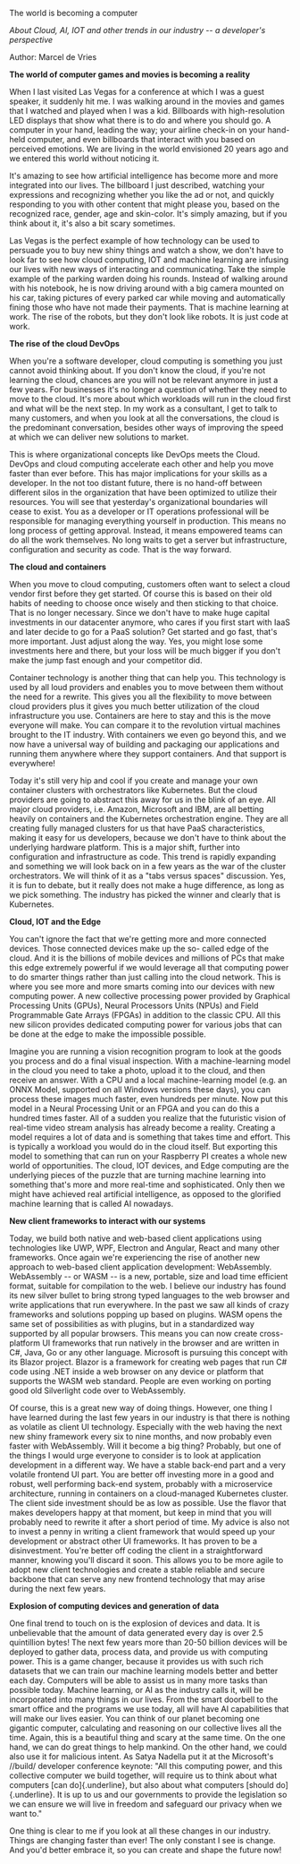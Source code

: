 The world is becoming a computer

*About Cloud, AI, IOT and other trends in our industry* *-- a*
*developer's perspective*

Author: Marcel de Vries

**The world of computer games and movies is becoming a reality**

When I last visited Las Vegas for a conference at which I was a guest
speaker, it suddenly hit me. I was walking around in the movies and
games that I watched and played when I was a kid. Billboards with
high-resolution LED displays that show what there is to do and where you
should go. A computer in your hand, leading the way; your airline
check-in on your hand-held computer, and even billboards that interact
with you based on perceived emotions. We are living in the world
envisioned 20 years ago and we entered this world without noticing it.

It's amazing to see how artificial intelligence has become more and more
integrated into our lives. The billboard I just described, watching your
expressions and recognizing whether you like the ad or not, and quickly
responding to you with other content that might please you, based on the
recognized race, gender, age and skin-color. It's simply amazing, but if
you think about it, it's also a bit scary sometimes.

Las Vegas is the perfect example of how technology can be used to
persuade you to buy new shiny things and watch a show, we don't have to
look far to see how cloud computing, IOT and machine learning are
infusing our lives with new ways of interacting and communicating. Take
the simple example of the parking warden doing his rounds. Instead of
walking around with his notebook, he is now driving around with a big
camera mounted on his car, taking pictures of every parked car while
moving and automatically fining those who have not made their payments.
That is machine learning at work. The rise of the robots, but they don't
look like robots. It is just code at work.

**The rise of the cloud DevOps**

When you're a software developer, cloud computing is something you just
cannot avoid thinking about. If you don't know the cloud, if you're not
learning the cloud, chances are you will not be relevant anymore in just
a few years. For businesses it's no longer a question of whether they
need to move to the cloud. It's more about which workloads will run in
the cloud first and what will be the next step. In my work as a
consultant, I get to talk to many customers, and when you look at all
the conversations, the cloud is the predominant conversation, besides
other ways of improving the speed at which we can deliver new solutions
to market.

This is where organizational concepts like DevOps meets the Cloud.
DevOps and cloud computing accelerate each other and help you move
faster than ever before. This has major implications for your skills as
a developer. In the not too distant future, there is no hand-off between
different silos in the organization that have been optimized to utilize
their resources. You will see that yesterday's organizational boundaries
will cease to exist. You as a developer or IT operations professional
will be responsible for managing everything yourself in production. This
means no long process of getting approval. Instead, it means empowered
teams can do all the work themselves. No long waits to get a server but
infrastructure, configuration and security as code. That is the way
forward.

**The cloud and containers**

When you move to cloud computing, customers often want to select a cloud
vendor first before they get started. Of course this is based on their
old habits of needing to choose once wisely and then sticking to that
choice. That is no longer necessary. Since we don't have to make huge
capital investments in our datacenter anymore, who cares if you first
start with IaaS and later decide to go for a PaaS solution? Get started
and go fast, that's more important. Just adjust along the way. Yes, you
might lose some investments here and there, but your loss will be much
bigger if you don't make the jump fast enough and your competitor did.

Container technology is another thing that can help you. This technology
is used by all loud providers and enables you to move between them
without the need for a rewrite. This gives you all the flexibility to
move between cloud providers plus it gives you much better utilization
of the cloud infrastructure you use. Containers are here to stay and
this is the move everyone will make. You can compare it to the
revolution virtual machines brought to the IT industry. With containers
we even go beyond this, and we now have a universal way of building and
packaging our applications and running them anywhere where they support
containers. And that support is everywhere!

Today it's still very hip and cool if you create and manage your own
container clusters with orchestrators like Kubernetes. But the cloud
providers are going to abstract this away for us in the blink of an eye.
All major cloud providers, i.e. Amazon, Microsoft and IBM, are all
betting heavily on containers and the Kubernetes orchestration engine.
They are all creating fully managed clusters for us that have PaaS
characteristics, making it easy for us developers, because we don't have
to think about the underlying hardware platform. This is a major shift,
further into configuration and infrastructure as code. This trend is
rapidly expanding and something we will look back on in a few years as
the war of the cluster orchestrators. We will think of it as a "tabs
versus spaces" discussion. Yes, it is fun to debate, but it really does
not make a huge difference, as long as we pick something. The industry
has picked the winner and clearly that is Kubernetes.

**Cloud, IOT and the Edge**

You can't ignore the fact that we're getting more and more connected
devices. Those connected devices make up the so- called edge of the
cloud. And it is the billions of mobile devices and millions of PCs that
make this edge extremely powerful if we would leverage all that
computing power to do smarter things rather than just calling into the
cloud network. This is where you see more and more smarts coming into
our devices with new computing power. A new collective processing power
provided by Graphical Processing Units (GPUs), Neural Processors Units
(NPUs) and Field Programmable Gate Arrays (FPGAs) in addition to the
classic CPU. All this new silicon provides dedicated computing power for
various jobs that can be done at the edge to make the impossible
possible.

Imagine you are running a vision recognition program to look at the
goods you process and do a final visual inspection. With a
machine-learning model in the cloud you need to take a photo, upload it
to the cloud, and then receive an answer. With a CPU and a local
machine-learning model (e.g. an ONNX Model, supported on all Windows
versions these days), you can process these images much faster, even
hundreds per minute. Now put this model in a Neural Processing Unit or
an FPGA and you can do this a hundred times faster. All of a sudden you
realize that the futuristic vision of real-time video stream analysis
has already become a reality. Creating a model requires a lot of data
and is something that takes time and effort. This is typically a
workload you would do in the cloud itself. But exporting this model to
something that can run on your Raspberry PI creates a whole new world of
opportunities. The cloud, IOT devices, and Edge computing are the
underlying pieces of the puzzle that are turning machine learning into
something that's more and more real-time and sophisticated. Only then we
might have achieved real artificial intelligence, as opposed to the
glorified machine learning that is called AI nowadays.

**New client frameworks to interact with our systems**

Today, we build both native and web-based client applications using
technologies like UWP, WPF, Electron and Angular, React and many other
frameworks. Once again we're experiencing the rise of another new
approach to web-based client application development: WebAssembly.
WebAssembly -- or WASM -- is a new, portable, size and load time
efficient format, suitable for compilation to the web. I believe our
industry has found its new silver bullet to bring strong typed languages
to the web browser and write applications that run everywhere. In the
past we saw all kinds of crazy frameworks and solutions popping up based
on plugins. WASM opens the same set of possibilities as with plugins,
but in a standardized way supported by all popular browsers. This means
you can now create cross-platform UI frameworks that run natively in the
browser and are written in C#, Java, Go or any other language. Microsoft
is pursuing this concept with its Blazor project. Blazor is a framework
for creating web pages that run C# code using .NET inside a web browser
on any device or platform that supports the WASM web standard. People
are even working on porting good old Silverlight code over to
WebAssembly.

Of course, this is a great new way of doing things. However, one thing I
have learned during the last few years in our industry is that there is
nothing as volatile as client UI technology. Especially with the web
having the next new shiny framework every six to nine months, and now
probably even faster with WebAssembly. Will it become a big thing?
Probably, but one of the things I would urge everyone to consider is to
look at application development in a different way. We have a stable
back-end part and a very volatile frontend UI part. You are better off
investing more in a good and robust, well performing back-end system,
probably with a microservice architecture, running in containers on a
cloud-managed Kubernetes cluster. The client side investment should be
as low as possible. Use the flavor that makes developers happy at that
moment, but keep in mind that you will probably need to rewrite it after
a short period of time. My advice is also not to invest a penny in
writing a client framework that would speed up your development or
abstract other UI frameworks. It has proven to be a disinvestment.
You're better off coding the client in a straightforward manner, knowing
you'll discard it soon. This allows you to be more agile to adopt new
client technologies and create a stable reliable and secure backbone
that can serve any new frontend technology that may arise during the
next few years.

**Explosion of computing devices and generation of data**

One final trend to touch on is the explosion of devices and data. It is
unbelievable that the amount of data generated every day is over 2.5
quintillion bytes! The next few years more than 20-50 billion devices
will be deployed to gather data, process data, and provide us with
computing power. This is a game changer, because it provides us with
such rich datasets that we can train our machine learning models better
and better each day. Computers will be able to assist us in many more
tasks than possible today. Machine learning, or AI as the industry calls
it, will be incorporated into many things in our lives. From the smart
doorbell to the smart office and the programs we use today, all will
have AI capabilities that will make our lives easier. You can think of
our planet becoming one gigantic computer, calculating and reasoning on
our collective lives all the time. Again, this is a beautiful thing and
scary at the same time. On the one hand, we can do great things to help
mankind. On the other hand, we could also use it for malicious intent.
As Satya Nadella put it at the Microsoft's //build/ developer conference
keynote: "All this computing power, and this collective computer we
build together, will require us to think about what computers [can
do]{.underline}, but also about what computers [should do]{.underline}.
It is up to us and our governments to provide the legislation so we can
ensure we will live in freedom and safeguard our privacy when we want
to."

One thing is clear to me if you look at all these changes in our
industry. Things are changing faster than ever! The only constant I see
is change. And you'd better embrace it, so you can create and shape the
future now!
